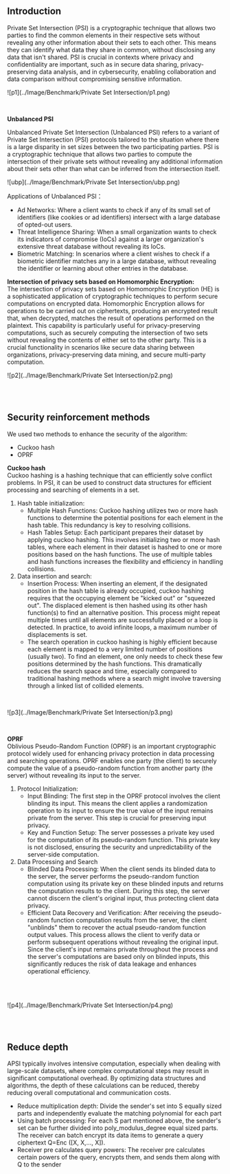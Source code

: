 ## Introduction

Private Set Intersection (PSI) is a cryptographic technique that allows two parties to find the common elements in their respective sets without revealing any other information about their sets to each other. This means they can identify what data they share in common, without disclosing any data that isn't shared. PSI is crucial in contexts where privacy and confidentiality are important, such as in secure data sharing, privacy-preserving data analysis, and in cybersecurity, enabling collaboration and data comparison without compromising sensitive information.




![p1](../Image/Benchmark/Private Set Intersection/p1.png)

<br>

**Unbalanced PSI**

Unbalanced Private Set Intersection (Unbalanced PSI) refers to a variant of Private Set Intersection (PSI) protocols tailored to the situation where there is a large disparity in set sizes between the two participating parties. PSI is a cryptographic technique that allows two parties to compute the intersection of their private sets without revealing any additional information about their sets other than what can be inferred from the intersection itself.



![ubp](../Image/Benchmark/Private Set Intersection/ubp.png)



Applications of Unbalanced PSI：
<br>

<ul>
  <li>Ad Networks: Where a client wants to check if any of its small set of identifiers (like cookies or ad identifiers) intersect with a large database of opted-out users.</li>
  <li>Threat Intelligence Sharing: When a small organization wants to check its indicators of compromise (IoCs) against a larger organization's extensive threat database without revealing its IoCs.</li>
  <li>Biometric Matching: In scenarios where a client wishes to check if a biometric identifier matches any in a large database, without revealing the identifier or learning about other entries in the database.</li>
</ul>

**Intersection of privacy sets based on Homomorphic Encryption:**
<br>
The intersection of privacy sets based on Homomorphic Encryption (HE) is a sophisticated application of cryptographic techniques to perform secure computations on encrypted data. Homomorphic Encryption allows for operations to be carried out on ciphertexts, producing an encrypted result that, when decrypted, matches the result of operations performed on the plaintext. This capability is particularly useful for privacy-preserving computations, such as securely computing the intersection of two sets without revealing the contents of either set to the other party. This is a crucial functionality in scenarios like secure data sharing between organizations, privacy-preserving data mining, and secure multi-party computation.
<br>




![p2](../Image/Benchmark/Private Set Intersection/p2.png)

<style>
    img[alt="p2"]{
        width:500px;
    }

</style>
<br>
<br>

## Security reinforcement methods
We used two methods to enhance the security of the algorithm:
<br>
<ul>
  <li>Cuckoo hash</li>
  <li>OPRF</li>

</ul>

**Cuckoo hash**
<br>
Cuckoo hashing is a hashing technique that can efficiently solve conflict problems. In PSI, it can be used to construct data structures for efficient processing and searching of elements in a set.
<br>
<ol>
  <li>Hash table initialization:<ul><li>Multiple Hash Functions: Cuckoo hashing utilizes two or more hash functions to determine the potential positions for each element in the hash table. This redundancy is key to resolving collisions.</li><li>Hash Tables Setup: Each participant prepares their dataset by applying cuckoo hashing. This involves initializing two or more hash tables, where each element in their dataset is hashed to one or more positions based on the hash functions. The use of multiple tables and hash functions increases the flexibility and efficiency in handling collisions.</li></ul></li>
  <li>Data insertion and search:<ul><li>Insertion Process: When inserting an element, if the designated position in the hash table is already occupied, cuckoo hashing requires that the occupying element be "kicked out" or "squeezed out". The displaced element is then hashed using its other hash function(s) to find an alternative position. This process might repeat multiple times until all elements are successfully placed or a loop is detected. In practice, to avoid infinite loops, a maximum number of displacements is set.</li><li>The search operation in cuckoo hashing is highly efficient because each element is mapped to a very limited number of positions (usually two). To find an element, one only needs to check these few positions determined by the hash functions. This dramatically reduces the search space and time, especially compared to traditional hashing methods where a search might involve traversing through a linked list of collided elements.</li></ul></li>

</ol>

<br>




![p3](../Image/Benchmark/Private Set Intersection/p3.png)

<style>
    img[alt="p3"]{
        width:1600px;
    }

</style>

<br>

**OPRF**
<br>
Oblivious Pseudo-Random Function (OPRF) is an important cryptographic protocol widely used for enhancing privacy protection in data processing and searching operations. OPRF enables one party (the client) to securely compute the value of a pseudo-random function from another party (the server) without revealing its input to the server.
<br>
<ol>
  <li>Protocol Initialization:<ul><li>Input Blinding: The first step in the OPRF protocol involves the client blinding its input. This means the client applies a randomization operation to its input to ensure the true value of the input remains private from the server. This step is crucial for preserving input privacy.</li><li>Key and Function Setup: The server possesses a private key used for the computation of its pseudo-random function. This private key is not disclosed, ensuring the security and unpredictability of the server-side computation.</li></ul></li>
  <li>Data Processing and Search<ul><li>Blinded Data Processing: When the client sends its blinded data to the server, the server performs the pseudo-random function computation using its private key on these blinded inputs and returns the computation results to the client. During this step, the server cannot discern the client's original input, thus protecting client data privacy.</li><li>Efficient Data Recovery and Verification: After receiving the pseudo-random function computation results from the server, the client "unblinds" them to recover the actual pseudo-random function output values. This process allows the client to verify data or perform subsequent operations without revealing the original input. Since the client's input remains private throughout the process and the server's computations are based only on blinded inputs, this significantly reduces the risk of data leakage and enhances operational efficiency.</li></ul></li>

</ol>

<br>

<br>




![p4](../Image/Benchmark/Private Set Intersection/p4.png)

<style>
    img[alt="p4"]{
        width:700px;
    }

</style>
<br>
<br>

## Reduce depth
APSI typically involves intensive computation, especially when dealing with large-scale datasets, where complex computational steps may result in significant computational overhead. By optimizing data structures and algorithms, the depth of these calculations can be reduced, thereby reducing overall computational and communication costs.
<br>

<ul>
  <li>Reduce multiplication depth: Divide the sender's set into S equally sized parts and independently evaluate the matching polynomial for each part</li>
  <li>Using batch processing: For each S part mentioned above, the sender's set can be further divided into poly_modulus_degree equal sized parts. The receiver can batch encrypt its data items to generate a query ciphertext Q=Enc ([X, X,..., X]).</li>
  <li>Receiver pre calculates query powers: The receiver pre calculates certain powers of the query, encrypts them, and sends them along with Q to the sender</li>

</ul>


<br>


